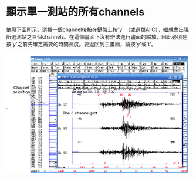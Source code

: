 # 顯示單一測站的所有channels

依照下圖所示，選擇一個channel後按在鍵盤上按'y' （或選單AllC），繼就會出現所選測站之三個channels。在這個畫面下沒有辦法進行畫面的縮放，因此必須在按'y'之前先確定需要的時間長度。要返回到主畫面，請按'y'或't'。

![](/assets/seisan-tutorial-012.png)

